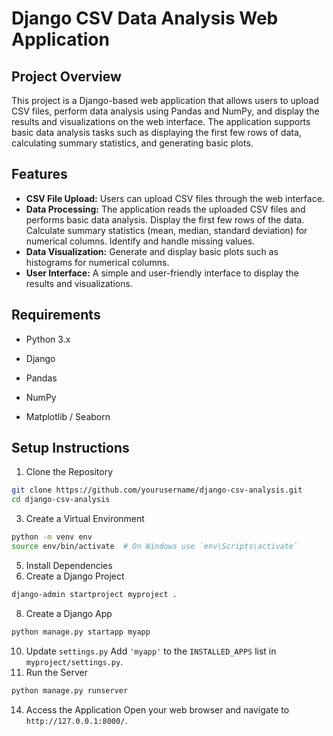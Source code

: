 # Django CSV Data Analysis Web Application

## Project Overview

This project is a Django-based web application that allows users to upload CSV files, perform data analysis using Pandas and NumPy, and display the results and visualizations on the web interface. The application supports basic data analysis tasks such as displaying the first few rows of data, calculating summary statistics, and generating basic plots.

## Features

+ **CSV File Upload:** Users can upload CSV files through the web interface.
+ **Data Processing:** The application reads the uploaded CSV files and performs basic data analysis. Display the first few rows of the data. Calculate summary statistics (mean, median, standard deviation) for numerical columns. Identify and handle missing values.
+ **Data Visualization:** Generate and display basic plots such as histograms for numerical columns.
+ **User Interface:** A simple and user-friendly interface to display the results and visualizations.

## Requirements

- Python 3.x
* Django
+ Pandas
- NumPy
+ Matplotlib / Seaborn

## Setup Instructions

1. Clone the Repository
```bash
git clone https://github.com/yourusername/django-csv-analysis.git
cd django-csv-analysis
```
3. Create a Virtual Environment
```bash
python -m venv env
source env/bin/activate  # On Windows use `env\Scripts\activate`
```
5. Install Dependencies
6. Create a Django Project
```bash
django-admin startproject myproject .
```
8. Create a Django App
```bash
python manage.py startapp myapp
```
10. Update `settings.py`
Add `'myapp'` to the `INSTALLED_APPS` list in `myproject/settings.py`.
12. Run the Server
```bash
python manage.py runserver
```
14. Access the Application
Open your web browser and navigate to `http://127.0.0.1:8000/`.
